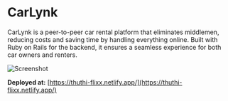 # CarLynk

CarLynk is a peer-to-peer car rental platform that eliminates middlemen, reducing costs and saving time by handling everything online. Built with Ruby on Rails for the backend, it ensures a seamless experience for both car owners and renters.

![Screenshot](https://res.cloudinary.com/drxas1wpe/image/upload/v1739451938/carlynk_vluceh.png)

**Deployed at:** [https://thuthi-flixx.netlify.app/](https://thuthi-flixx.netlify.app/)
